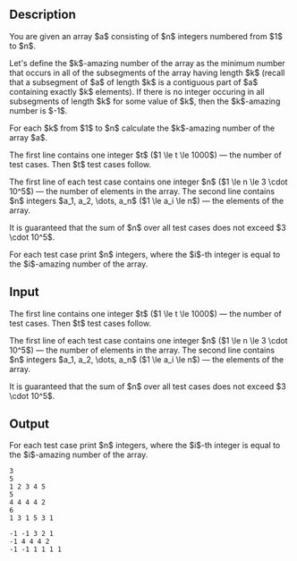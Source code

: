 ## Description

<div><p>You are given an array $a$ consisting of $n$ integers numbered from $1$ to $n$.</p><p>Let's define the $k$-amazing number of the array as the minimum number that occurs in all of the subsegments of the array having length $k$ (recall that a subsegment of $a$ of length $k$ is a contiguous part of $a$ containing exactly $k$ elements). If there is no integer occuring in all subsegments of length $k$ for some value of $k$, then the $k$-amazing number is $-1$.</p><p>For each $k$ from $1$ to $n$ calculate the $k$-amazing number of the array $a$.</p></div><div class="input-specification"><p>The first line contains one integer $t$ ($1 \le t \le 1000$) — the number of test cases. Then $t$ test cases follow.</p><p>The first line of each test case contains one integer $n$ ($1 \le n \le 3 \cdot 10^5$) — the number of elements in the array. The second line contains $n$ integers $a_1, a_2, \dots, a_n$ ($1 \le a_i \le n$) — the elements of the array. </p><p>It is guaranteed that the sum of $n$ over all test cases does not exceed $3 \cdot 10^5$.</p></div><div class="output-specification"><p>For each test case print $n$ integers, where the $i$-th integer is equal to the $i$-amazing number of the array.</p></div>

## Input

<p>The first line contains one integer $t$ ($1 \le t \le 1000$) — the number of test cases. Then $t$ test cases follow.</p><p>The first line of each test case contains one integer $n$ ($1 \le n \le 3 \cdot 10^5$) — the number of elements in the array. The second line contains $n$ integers $a_1, a_2, \dots, a_n$ ($1 \le a_i \le n$) — the elements of the array. </p><p>It is guaranteed that the sum of $n$ over all test cases does not exceed $3 \cdot 10^5$.</p>

## Output

<p>For each test case print $n$ integers, where the $i$-th integer is equal to the $i$-amazing number of the array.</p>





```input1
3
5
1 2 3 4 5
5
4 4 4 4 2
6
1 3 1 5 3 1
```




```output1
-1 -1 3 2 1 
-1 4 4 4 2 
-1 -1 1 1 1 1
```



